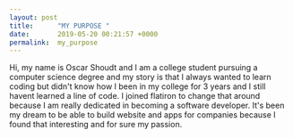 ```yaml
---
layout: post
title:      "MY PURPOSE "
date:       2019-05-20 00:21:57 +0000
permalink:  my_purpose
---
```




Hi, my name is Oscar Shoudt and I am a college student pursuing a computer science degree and my story is that I always wanted to learn coding but didn't know how I been in my college for 3 years and I still havent learned a line of code. I joined flatiron to change that around because I am really dedicated in becoming a software developer. It's been my dream to be able to build website and apps for companies because I found that interesting and for sure my passion. 
